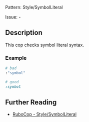 Pattern: Style/SymbolLiteral

Issue: -

## Description

This cop checks symbol literal syntax.

### Example

```ruby
# bad
:"symbol"

# good
:symbol
```

## Further Reading

* [RuboCop - Style/SymbolLiteral](https://rubocop.readthedocs.io/en/latest/cops_style/#stylesymbolliteral)

